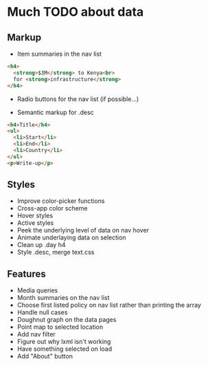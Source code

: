 # Much TODO about data

## Markup
* Item summaries in the nav list
```html
<h4>
  <strong>$3M</strong> to Kenya<br>
  for <strong>infrastructure</strong>
</h4>
```

* Radio buttons for the nav list (if possible...)

* Semantic markup for .desc
```html
<h4>Title</h4>
<ul>
  <li>Start</li>
  <li>End</li>
  <li>Country</li>
</ul>
<p>Write-up</p>
```

## Styles
* Improve color-picker functions
* Cross-app color scheme
* Hover styles
* Active styles
* Peek the underlying level of data on nav hover
* Animate underlaying data on selection
* Clean up .day h4
* Style .desc, merge text.css

## Features
* Media queries
* Month summaries on the nav list
* Choose first listed policy on nav list rather than printing the array
* Handle null cases
* Doughnut graph on the data pages
* Point map to selected location
* Add nav filter
* Figure out why lxml isn't working
* Have something selected on load
* Add "About" button